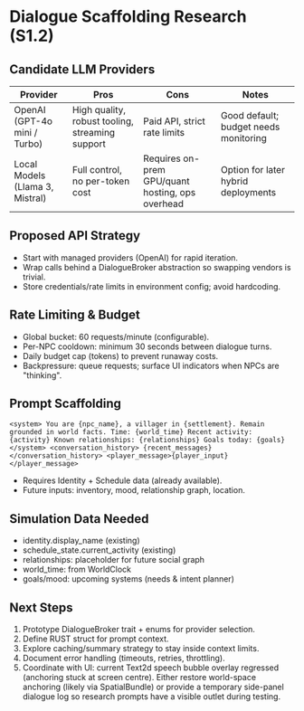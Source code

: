 ﻿# Dialogue Scaffolding Research (S1.2)

## Candidate LLM Providers
| Provider | Pros | Cons | Notes |
|----------|------|------|-------|
| OpenAI (GPT-4o mini / Turbo) | High quality, robust tooling, streaming support | Paid API, strict rate limits | Good default; budget needs monitoring |
| Local Models (Llama 3, Mistral) | Full control, no per-token cost | Requires on-prem GPU/quant hosting, ops overhead | Option for later hybrid deployments |

## Proposed API Strategy
- Start with managed providers (OpenAI) for rapid iteration.
- Wrap calls behind a DialogueBroker abstraction so swapping vendors is trivial.
- Store credentials/rate limits in environment config; avoid hardcoding.

## Rate Limiting & Budget
- Global bucket: 60 requests/minute (configurable).
- Per-NPC cooldown: minimum 30 seconds between dialogue turns.
- Daily budget cap (tokens) to prevent runaway costs.
- Backpressure: queue requests; surface UI indicators when NPCs are "thinking".

## Prompt Scaffolding
`
<system>
You are {npc_name}, a villager in {settlement}. Remain grounded in world facts.
Time: {world_time}
Recent activity: {activity}
Known relationships: {relationships}
Goals today: {goals}
</system>
<conversation_history>
{recent_messages}
</conversation_history>
<player_message>{player_input}</player_message>
`
- Requires Identity + Schedule data (already available).
- Future inputs: inventory, mood, relationship graph, location.

## Simulation Data Needed
- identity.display_name (existing)
- schedule_state.current_activity (existing)
- relationships: placeholder for future social graph
- world_time: from WorldClock
- goals/mood: upcoming systems (needs & intent planner)

## Next Steps
1. Prototype DialogueBroker trait + enums for provider selection.
2. Define RUST struct for prompt context.
3. Explore caching/summary strategy to stay inside context limits.
4. Document error handling (timeouts, retries, throttling).
5. Coordinate with UI: current Text2d speech bubble overlay regressed (anchoring stuck at screen centre). Either restore world-space anchoring (likely via SpatialBundle) or provide a temporary side-panel dialogue log so research prompts have a visible outlet during testing.
